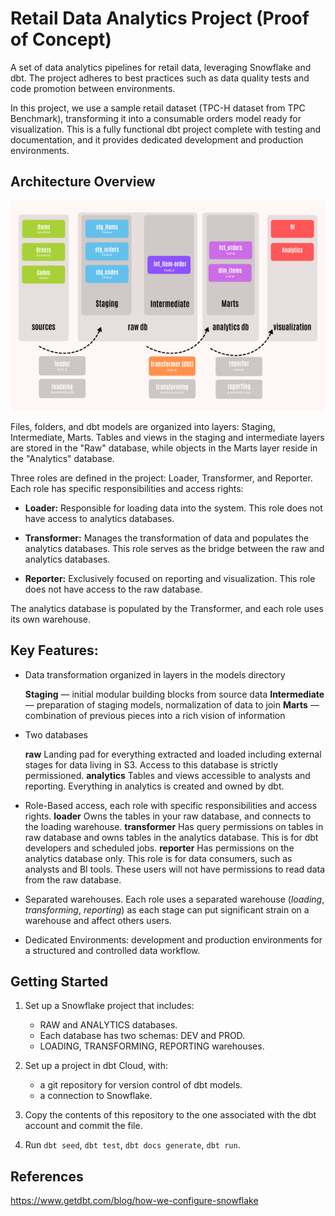 # Retail Data Analytics Project (Proof of Concept)

A set of data analytics pipelines for retail data, leveraging Snowflake and dbt.
The project adheres to best practices such as data quality tests and code promotion between environments.

In this project, we use a sample retail dataset (TPC-H dataset from TPC Benchmark), transforming it into a consumable orders model ready for visualization. This is a fully functional dbt project complete with testing and documentation, and it provides dedicated development and production environments.

## Architecture Overview

![Architecture](assets/architecture.png)

Files, folders, and dbt models are organized into layers: Staging, Intermediate, Marts.
Tables and views in the staging and intermediate layers are stored in the "Raw" database,
while objects in the Marts layer reside in the "Analytics" database.

Three roles are defined in the project: Loader, Transformer, and Reporter.
Each role has specific responsibilities and access rights:

- **Loader:** Responsible for loading data into the system.
This role does not have access to analytics databases.

- **Transformer:** Manages the transformation of data and populates the analytics databases.
This role serves as the bridge between the raw and analytics databases.

- **Reporter:** Exclusively focused on reporting and visualization. This role does not have access to the raw database.

The analytics database is populated by the Transformer, and each role uses its own warehouse.

## Key Features:

- Data transformation organized in layers in the models directory

    **Staging** — initial modular building blocks from source data
    **Intermediate** — preparation of staging models, normalization of data to join
    **Marts** — combination of previous pieces into a rich vision of information

- Two databases

    **raw** Landing pad for everything extracted and loaded including external stages for data living in S3.
    Access to this database is strictly permissioned.
    **analytics** Tables and views accessible to analysts and reporting. Everything in analytics is created and owned by dbt.

- Role-Based access, each role with specific responsibilities and access rights.
    **loader**
    Owns the tables in your raw database, and connects to the loading warehouse.
    **transformer**
    Has query permissions on tables in raw database and owns tables in the analytics database.
    This is for dbt developers and scheduled jobs.
    **reporter**
    Has permissions on the analytics database only.
    This role is for data consumers, such as analysts and BI tools.
    These users will not have permissions to read data from the raw database.

- Separated warehouses. Each role uses a separated warehouse (*loading*, *transforming*, *reporting*)
as each stage can put significant strain on a warehouse and affect others users.

- Dedicated Environments: development and production environments for a structured and controlled data workflow.

## Getting Started

1. Set up a Snowflake project that includes:
   - RAW and ANALYTICS databases.
   - Each database has two schemas: DEV and PROD.
   - LOADING, TRANSFORMING, REPORTING warehouses.

2. Set up a project in dbt Cloud, with:
   - a git repository for version control of dbt models.
   - a connection to Snowflake.

3. Copy the contents of this repository to the one associated with the dbt account and commit the file.
4. Run `dbt seed`, `dbt test`, `dbt docs generate`, `dbt run`.

## References

https://www.getdbt.com/blog/how-we-configure-snowflake

